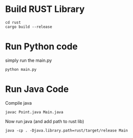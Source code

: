 # Build RUST Library
```
cd rust
cargo build --release
```

# Run Python code

simply run the main.py
```
python main.py
```

# Run Java Code

Compile java
```
javac Point.java Main.java
```
Now run java (and add path to rust lib)
```
java -cp . -Djava.library.path=rust/target/release Main
```

